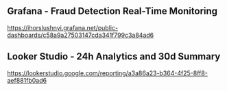 ## Grafana - Fraud Detection Real-Time Monitoring

https://ihorslushnyi.grafana.net/public-dashboards/c58a9a27503147cda341f799c3a84ad6

## Looker Studio - 24h Analytics and 30d Summary

https://lookerstudio.google.com/reporting/a3a86a23-b364-4f25-8ff8-aef881fb0ad6
